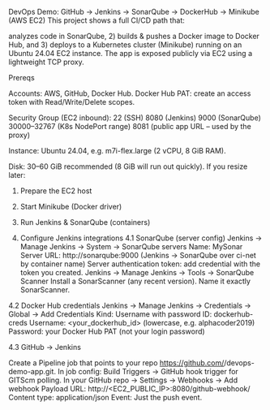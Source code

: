 DevOps Demo: GitHub → Jenkins → SonarQube → DockerHub → Minikube (AWS EC2)
This project shows a full CI/CD path that:

analyzes code in SonarQube, 2) builds & pushes a Docker image to Docker Hub, and 3) deploys to a Kubernetes cluster (Minikube) running on an Ubuntu 24.04 EC2 instance.
The app is exposed publicly via EC2 using a lightweight TCP proxy.

Prereqs

Accounts: AWS, GitHub, Docker Hub.
Docker Hub PAT: create an access token with Read/Write/Delete scopes.

Security Group (EC2 inbound):
22 (SSH)
8080 (Jenkins)
9000 (SonarQube)
30000–32767 (K8s NodePort range)
8081 (public app URL – used by the proxy)

Instance: Ubuntu 24.04, e.g. m7i-flex.large (2 vCPU, 8 GiB RAM).

Disk: 30–60 GiB recommended (8 GiB will run out quickly). If you resize later:

1) Prepare the EC2 host

2) Start Minikube (Docker driver)

3) Run Jenkins & SonarQube (containers)

4) Configure Jenkins integrations
4.1 SonarQube (server config)
Jenkins → Manage Jenkins → System → SonarQube servers
Name: MySonar
Server URL: http://sonarqube:9000 (Jenkins → SonarQube over ci-net by container name)
Server authentication token: add credential with the token you created.
Jenkins → Manage Jenkins → Tools → SonarQube Scanner
Install a SonarScanner (any recent version). Name it exactly SonarScanner.

4.2 Docker Hub credentials
Jenkins → Manage Jenkins → Credentials → Global → Add Credentials
Kind: Username with password
ID: dockerhub-creds
Username: <your_dockerhub_id> (lowercase, e.g. alphacoder2019)
Password: your Docker Hub PAT (not your login password)

4.3 GitHub → Jenkins

Create a Pipeline job that points to your repo https://github.com/<you>/devops-demo-app.git.
In job config: Build Triggers → GitHub hook trigger for GITScm polling.
In your GitHub repo → Settings → Webhooks → Add webhook
Payload URL: http://<EC2_PUBLIC_IP>:8080/github-webhook/
Content type: application/json
Event: Just the push event.


